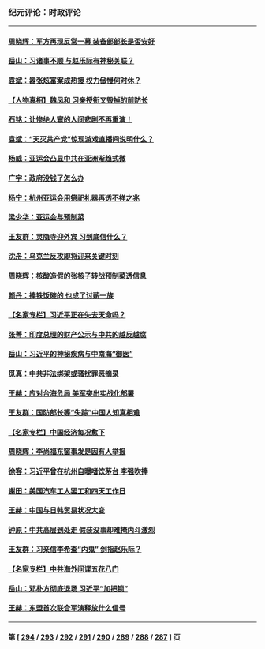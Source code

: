 ### 纪元评论：时政评论
---
#### [周晓辉：军方再现反常一幕 装备部部长是否安好](../../pages/nsc1025/n14081765.md) 
#### [岳山：习诸事不顺 与赵乐际有神秘关联？](../../pages/nsc1025/n14080826.md) 
#### [袁斌：嚣张炫富案成热搜 权力傲慢何时休？](../../pages/nsc1025/n14081320.md) 
#### [【人物真相】魏凤和 习亲授衔又毁掉的前防长](../../pages/nsc1025/n14081065.md) 
#### [石铭：让惨绝人寰的人间悲剧不再重演！](../../pages/nsc1025/n14080827.md) 
#### [袁斌：“天灭共产党”惊现游戏直播间说明什么？](../../pages/nsc1025/n14080315.md) 
#### [杨威：亚运会凸显中共在亚洲渐趋式微](../../pages/nsc1025/n14080368.md) 
#### [广宇：政府没钱了怎么办](../../pages/nsc1025/n14080272.md) 
#### [杨宁：杭州亚运会用祭祀礼器再透不祥之兆](../../pages/nsc1025/n14080292.md) 
#### [梁少华：亚运会与预制菜](../../pages/nsc1025/n14080096.md) 
#### [王友群：灵隐寺迎外宾 习到底信什么？](../../pages/nsc1025/n14079992.md) 
#### [沈舟：乌克兰反攻即将迎来关键时刻](../../pages/nsc1025/n14079971.md) 
#### [周晓辉：核酸造假的张核子转战预制菜透信息](../../pages/nsc1025/n14079950.md) 
#### [颜丹：捧铁饭碗的 也成了讨薪一族](../../pages/nsc1025/n14079947.md) 
#### [【名家专栏】习近平正在失去天命吗？](../../pages/nsc1025/n14079827.md) 
#### [张菁：印度总理的财产公示与中共的越反越腐](../../pages/nsc1025/n14079946.md) 
#### [岳山：习近平的神秘疾病与中南海“御医”](../../pages/nsc1025/n14079861.md) 
#### [觅真：中共非法绑架或骚扰罪恶摘录](../../pages/nsc1025/n14079594.md) 
#### [王赫：应对台海危局 美军突出实战化部署](../../pages/nsc1025/n14079445.md) 
#### [王友群：国防部长等“失踪”中国人知真相难](../../pages/nsc1025/n14079544.md) 
#### [【名家专栏】中国经济每况愈下](../../pages/nsc1025/n14079229.md) 
#### [周晓辉：李尚福东窗事发是因有人举报](../../pages/nsc1025/n14079417.md) 
#### [徐客：习近平曾在杭州自曝嗜饮茅台 李强吹捧](../../pages/nsc1025/n14079046.md) 
#### [谢田：美国汽车工人罢工和四天工作日](../../pages/nsc1025/n14079065.md) 
#### [王赫：中国与日韩贸易状况大变](../../pages/nsc1025/n14078991.md) 
#### [钟原：中共高层到处走 假装没事却难掩内斗激烈](../../pages/nsc1025/n14078880.md) 
#### [王友群：习亲信李希查“内鬼” 剑指赵乐际？](../../pages/nsc1025/n14078775.md) 
#### [【名家专栏】中共海外间谍五花八门](../../pages/nsc1025/n14075580.md) 
#### [岳山：邓朴方彻底退场 习近平“加把锁”](../../pages/nsc1025/n14078601.md) 
#### [王赫：东盟首次联合军演释放什么信号](../../pages/nsc1025/n14078124.md) 

---
#### 第 [ [294](./294.md) / [293](./293.md) / [292](./292.md) / [291](./291.md) / [290](./290.md) / [289](./289.md) / [288](./288.md) / [287](./287.md) ] 页
